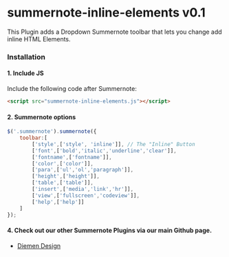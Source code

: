 # summernote-inline-elements v0.1

This Plugin adds a Dropdown Summernote toolbar that lets you change add inline HTML Elements.

### Installation

#### 1. Include JS

Include the following code after Summernote:

```html
<script src="summernote-inline-elements.js"></script>
```

#### 2. Summernote options

```javascript
$('.summernote').summernote({
    toolbar:[
        ['style',['style', 'inline']], // The "Inline" Button
        ['font',['bold','italic','underline','clear']],
        ['fontname',['fontname']],
        ['color',['color']],
        ['para',['ul','ol','paragraph']],
        ['height',['height']],
        ['table',['table']],
        ['insert',['media','link','hr']],
        ['view',['fullscreen','codeview']],
        ['help',['help']]
    ]
});
```

#### 4. Check out our other Summernote Plugins via our main Github page.
- [Diemen Design](https://github.com/DiemenDesign/)

